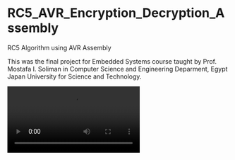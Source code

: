 # RC5_AVR_Encryption_Decryption_Assembly
RC5 Algorithm using AVR Assembly

This was the final project for Embedded Systems course taught by Prof. Mostafa I. Soliman in Computer Science and Engineering Deparment, Egypt Japan University for Science and Technology.

![test](test.mp4)
